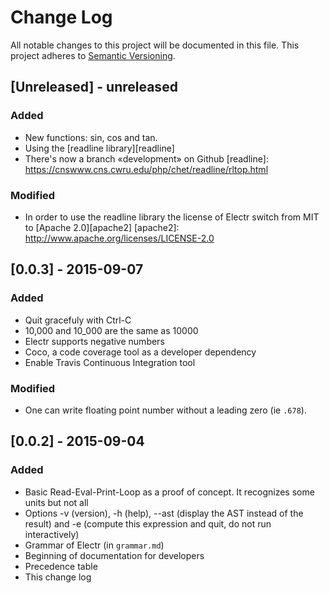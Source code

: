 # Change Log
All notable changes to this project will be documented in this file.
This project adheres to [Semantic Versioning](http://semver.org/).


## [Unreleased] - unreleased
### Added
- New functions: sin, cos and tan.
- Using the [readline library][readline]
- There's now a branch «development» on Github
[readline]: https://cnswww.cns.cwru.edu/php/chet/readline/rltop.html

### Modified
- In order to use the readline library the license of Electr switch from
  MIT to [Apache 2.0][apache2]
[apache2]: http://www.apache.org/licenses/LICENSE-2.0


## [0.0.3] - 2015-09-07
### Added
- Quit gracefuly with Ctrl-C
- 10,000 and 10_000 are the same as 10000
- Electr supports negative numbers
- Coco, a code coverage tool as a developer dependency
- Enable Travis Continuous Integration tool

### Modified
- One can write floating point number without a leading zero (ie `.678`).


## [0.0.2] - 2015-09-04
### Added
- Basic Read-Eval-Print-Loop as a proof of concept. It recognizes some
  units but not all
- Options -v (version), -h (help), --ast (display the AST instead of the
  result) and -e (compute this expression and quit, do not run
  interactively)
- Grammar of Electr (in `grammar.md`)
- Beginning of documentation for developers
- Precedence table
- This change log
